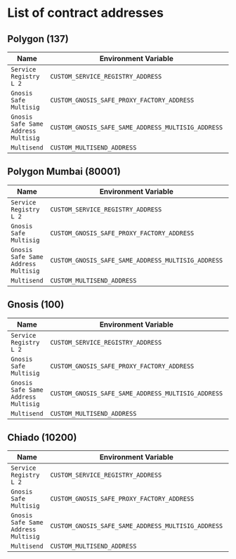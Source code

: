 # List of contract addresses

## Polygon (137)
| Name | Environment Variable | Address |
| ---- | -------------------- | ------- |
| `Service Registry L 2` | `CUSTOM_SERVICE_REGISTRY_ADDRESS` | `0xE3607b00E75f6405248323A9417ff6b39B244b50` |
| `Gnosis Safe Multisig` | `CUSTOM_GNOSIS_SAFE_PROXY_FACTORY_ADDRESS` | `0x3d77596beb0f130a4415df3D2D8232B3d3D31e44` |
| `Gnosis Safe Same Address Multisig` | `CUSTOM_GNOSIS_SAFE_SAME_ADDRESS_MULTISIG_ADDRESS` | `0x34C895f302D0b5cf52ec0Edd3945321EB0f83dd5` |
| `Multisend` | `CUSTOM_MULTISEND_ADDRESS` | `0x40A2aCCbd92BCA938b02010E17A5b8929b49130D` |

## Polygon Mumbai (80001)
| Name | Environment Variable | Address |
| ---- | -------------------- | ------- |
| `Service Registry L 2` | `CUSTOM_SERVICE_REGISTRY_ADDRESS` | `0xf805DfF246CC208CD2F08ffaD242b7C32bc93623` |
| `Gnosis Safe Multisig` | `CUSTOM_GNOSIS_SAFE_PROXY_FACTORY_ADDRESS` | `0x9dEc6B62c197268242A768dc3b153AE7a2701396` |
| `Gnosis Safe Same Address Multisig` | `CUSTOM_GNOSIS_SAFE_SAME_ADDRESS_MULTISIG_ADDRESS` | `0xB575dd20281c63288428DD58e5f579CC7d6aae4d` |
| `Multisend` | `CUSTOM_MULTISEND_ADDRESS` | `0x40A2aCCbd92BCA938b02010E17A5b8929b49130D` |

## Gnosis (100)
| Name | Environment Variable | Address |
| ---- | -------------------- | ------- |
| `Service Registry L 2` | `CUSTOM_SERVICE_REGISTRY_ADDRESS` | `0x9338b5153AE39BB89f50468E608eD9d764B755fD` |
| `Gnosis Safe Multisig` | `CUSTOM_GNOSIS_SAFE_PROXY_FACTORY_ADDRESS` | `0x3C1fF68f5aa342D296d4DEe4Bb1cACCA912D95fE` |
| `Gnosis Safe Same Address Multisig` | `CUSTOM_GNOSIS_SAFE_SAME_ADDRESS_MULTISIG_ADDRESS` | `0x3d77596beb0f130a4415df3D2D8232B3d3D31e44` |
| `Multisend` | `CUSTOM_MULTISEND_ADDRESS` | `0x40A2aCCbd92BCA938b02010E17A5b8929b49130D` |

## Chiado (10200)
| Name | Environment Variable | Address |
| ---- | -------------------- | ------- |
| `Service Registry L 2` | `CUSTOM_SERVICE_REGISTRY_ADDRESS` | `0x31D3202d8744B16A120117A053459DDFAE93c855` |
| `Gnosis Safe Multisig` | `CUSTOM_GNOSIS_SAFE_PROXY_FACTORY_ADDRESS` | `0xeB49bE5DF00F74bd240DE4535DDe6Bc89CEfb994` |
| `Gnosis Safe Same Address Multisig` | `CUSTOM_GNOSIS_SAFE_SAME_ADDRESS_MULTISIG_ADDRESS` | `0x5BA58970c2Ae16Cf6218783018100aF2dCcFc915` |
| `Multisend` | `CUSTOM_MULTISEND_ADDRESS` | `0x40A2aCCbd92BCA938b02010E17A5b8929b49130D` |
